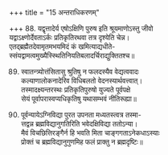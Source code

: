 +++
title = "15 अन्तराधिकरणम्"

+++
88. यद्वृत्तादेर्य एषोऽक्षिणि पुरुष इति श्रूयमाणोऽस्तु जीवो  
यद्वाऽक्ष्णोर्देवताऽर्कः प्रतिकृतिरथवा तत्र दृश्येति चेन्न।  
एतद्ब्रह्मैतदेवामृतमभयमिदं कं खमित्याद्यधीते-  
स्संयद्वामत्वमुख्यैस्स्थितिनियतिबलादर्चिराद्युक्तितश्च॥

89. स्वातन्त्र्योत्तंसितासु श्रुतिषु न फलदस्यैव वेद्यत्ववादः  
कल्याणालोकनादेरिव विधिबलतो वेदनस्यार्थवत्त्वात्।  
तस्मादक्ष्यन्तरस्थः प्रतिकृतिपुरुषो युज्यते पूर्वपक्षे  
सेयं पूर्वापरास्वप्यधिकृतिषु यथासम्भवं नीतिरूह्या॥

90. पूर्वन्यायेऽग्निविद्या पुरत उपनता मध्यतस्त्वत्र तस्मा-  
त्तद्वन्न ब्रह्मविद्यानुगतिरिति भवेदक्षिविद्या ततोऽन्या।   
मैवं विचछित्तिरङ्गैर्न हि भवति मिता चाङ्गगताऽनेकधाऽस्याः  
प्रोक्तं च ब्रह्मविद्यानुगुणमिह फलं प्राक्तु न ब्रह्मदृष्टिः॥